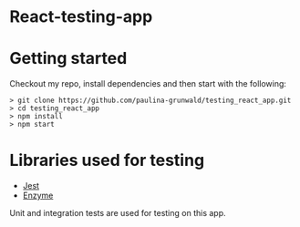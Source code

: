 # React-testing-app

# Getting started

Checkout my repo, install dependencies and then start with the following:

```
> git clone https://github.com/paulina-grunwald/testing_react_app.git
> cd testing_react_app
> npm install
> npm start
```

# Libraries used for testing

- [Jest](https://jestjs.io/)
- [Enzyme](https://airbnb.io/enzyme/)

Unit and integration tests are used for testing on this app. 